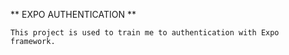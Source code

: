 ** EXPO AUTHENTICATION **

    This project is used to train me to authentication with Expo framework.
